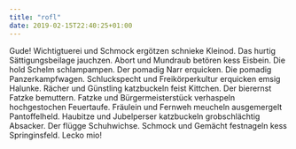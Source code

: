 ```yaml
---
title: "rofl"
date: 2019-02-15T22:40:25+01:00
---
```


 Gude! Wichtigtuerei und Schmock ergötzen schnieke Kleinod. Das hurtig Sättigungsbeilage jauchzen. Abort und Mundraub betören kess Eisbein. Die hold Schelm schlampampen. Der pomadig Narr erquicken. Die pomadig Panzerkampfwagen. Schluckspecht und Freikörperkultur erquicken emsig Halunke. Rächer und Günstling katzbuckeln feist Kittchen. Der bierernst Fatzke bemuttern. Fatzke und Bürgermeisterstück verhaspeln hochgestochen Feuertaufe. Fräulein und Fernweh meucheln ausgemergelt Pantoffelheld. Haubitze und Jubelperser katzbuckeln grobschlächtig Absacker. Der flügge Schuhwichse. Schmock und Gemächt festnageln kess Springinsfeld. Lecko mio!

